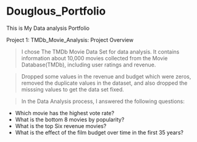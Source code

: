 # Douglous_Portfolio
This is My Data analysis Portfolio

Project 1: TMDb_Movie_Analysis: Project Overview
> I chose The TMDb Movie Data Set for data analysis. It contains information about 10,000 movies collected from the Movie Database(TMDb), including user ratings and revenue.

> Dropped some values in the revenue and budget which were zeros, removed the duplicate values in the dataset, and also dropped the misssing values to get the data set fixed.

> In the Data Analysis process, I answered the following questions:
- Which movie has the highest vote rate?
- What is the bottom 8 movies by popularity?
- What is the top Six revenue movies?
- What is the effect of the film budget over time in the first 35 years?
